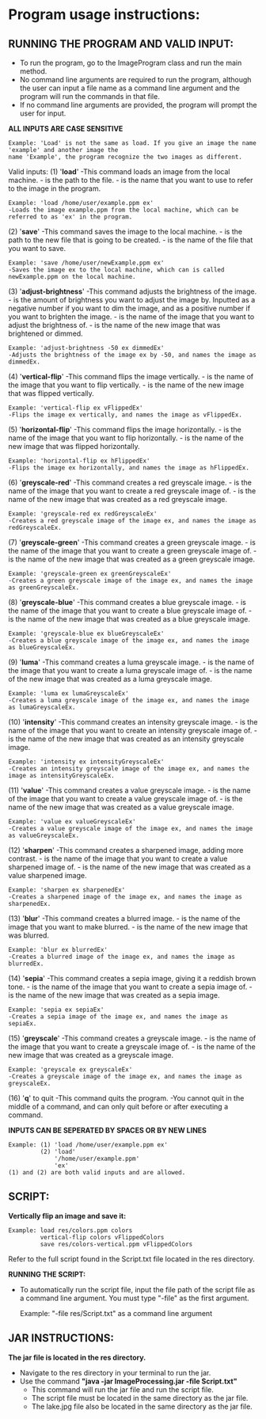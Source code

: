 # Program usage instructions:

## RUNNING THE PROGRAM AND VALID INPUT:
- To run the program, go to the ImageProgram class and run the main method.
- No command line arguments are required to run the program, although the user can input a file name as a command line argument and the program will run the commands in that file.
- If no command line arguments are provided, the program will prompt the user for input.

**ALL INPUTS ARE CASE SENSITIVE**

    Example: 'Load' is not the same as load. If you give an image the name 'example' and another image the
    name 'Example', the program recognize the two images as different.

Valid inputs:
(1) '**load**' <filepath> <filename>
-This command loads an image from the local machine.
-<filepath> is the path to the file.
-<filename> is the name that you want to use to refer to the image in the program.

    Example: 'load /home/user/example.ppm ex'
    -Loads the image example.ppm from the local machine, which can be referred to as 'ex' in the program.


(2) '**save**' <filepath> <filename>
-This command saves the image to the local machine.
-<filepath> is the path to the new file that is going to be created.
-<filename> is the name of the file that you want to save.

    Example: 'save /home/user/newExample.ppm ex'
    -Saves the image ex to the local machine, which can is called newExample.ppm on the local machine.

(3) '**adjust-brightness**' <increment> <filename> <new filename>
-This command adjusts the brightness of the image.
-<increment> is the amount of brightness you want to adjust the image by. Inputted as a negative number if you want to dim the image, and as a positive number if you want to brighten the image.
-<filename> is the name of the image that you want to adjust the brightness of.
-<new filename> is the name of the new image that was brightened or dimmed.

    Example: 'adjust-brightness -50 ex dimmedEx'
    -Adjusts the brightness of the image ex by -50, and names the image as dimmedEx.

(4) '**vertical-flip**' <filename> <new filename>
-This command flips the image vertically.
-<filename> is the name of the image that you want to flip vertically.
-<new filename> is the name of the new image that was flipped vertically.

    Example: 'vertical-flip ex vFlippedEx'
    -Flips the image ex vertically, and names the image as vFlippedEx.

(5) '**horizontal-flip**' <filename> <new filename>
-This command flips the image horizontally.
-<filename> is the name of the image that you want to flip horizontally.
-<new filename> is the name of the new image that was flipped horizontally.

    Example: 'horizontal-flip ex hFlippedEx'
    -Flips the image ex horizontally, and names the image as hFlippedEx.

(6) '**greyscale-red**' <filename> <new filename>
-This command creates a red greyscale image.
-<filename> is the name of the image that you want to create a red greyscale image of.
-<new filename> is the name of the new image that was created as a red greyscale image.

    Example: 'greyscale-red ex redGreyscaleEx'
    -Creates a red greyscale image of the image ex, and names the image as redGreyscaleEx.

(7) '**greyscale-green**' <filename> <new filename>
-This command creates a green greyscale image.
-<filename> is the name of the image that you want to create a green greyscale image of.
-<new filename> is the name of the new image that was created as a green greyscale image.

    Example: 'greyscale-green ex greenGreyscaleEx'
    -Creates a green greyscale image of the image ex, and names the image as greenGreyscaleEx.

(8) '**greyscale-blue**' <filename> <new filename>
-This command creates a blue greyscale image.
-<filename> is the name of the image that you want to create a blue greyscale image of.
-<new filename> is the name of the new image that was created as a blue greyscale image.

    Example: 'greyscale-blue ex blueGreyscaleEx'
    -Creates a blue greyscale image of the image ex, and names the image as blueGreyscaleEx.

(9) '**luma**' <filename> <new filename>
-This command creates a luma greyscale image.
-<filename> is the name of the image that you want to create a luma greyscale image of.
-<new filename> is the name of the new image that was created as a luma greyscale image.

    Example: 'luma ex lumaGreyscaleEx'
    -Creates a luma greyscale image of the image ex, and names the image as lumaGreyscaleEx.

(10) '**intensity**' <filename> <new filename>
-This command creates an intensity greyscale image.
-<filename> is the name of the image that you want to create an intensity greyscale image of.
-<new filename> is the name of the new image that was created as an intensity greyscale image.

    Example: 'intensity ex intensityGreyscaleEx'
    -Creates an intensity greyscale image of the image ex, and names the image as intensityGreyscaleEx.

(11) '**value**' <filename> <new filename>
-This command creates a value greyscale image.
-<filename> is the name of the image that you want to create a value greyscale image of.
-<new filename> is the name of the new image that was created as a value greyscale image.

    Example: 'value ex valueGreyscaleEx'
    -Creates a value greyscale image of the image ex, and names the image as valueGreyscaleEx.

(12) '**sharpen**' <filename> <new filename>
-This command creates a sharpened image, adding more contrast.
-<filename> is the name of the image that you want to create a value sharpened image of.
-<new filename> is the name of the new image that was created as a value sharpened image.

    Example: 'sharpen ex sharpenedEx'
    -Creates a sharpened image of the image ex, and names the image as sharpenedEx.

(13) '**blur**' <filename> <new filename>
-This command creates a blurred image.
-<filename> is the name of the image that you want to make blurred.
-<new filename> is the name of the new image that was blurred.

    Example: 'blur ex blurredEx'
    -Creates a blurred image of the image ex, and names the image as blurredEx.

(14) '**sepia**' <filename> <new filename>
-This command creates a sepia image, giving it a reddish brown tone.
-<filename> is the name of the image that you want to create a sepia image of.
-<new filename> is the name of the new image that was created as a sepia image.

    Example: 'sepia ex sepiaEx'
    -Creates a sepia image of the image ex, and names the image as sepiaEx.

(15) '**greyscale**' <filename> <new filename>
-This command creates a greyscale image.
-<filename> is the name of the image that you want to create a greyscale image of.
-<new filename> is the name of the new image that was created as a greyscale image.

    Example: 'greyscale ex greyscaleEx'
    -Creates a greyscale image of the image ex, and names the image as greyscaleEx.

(16) '**q**' to quit
-This command quits the program.
-You cannot quit in the middle of a command, and can only quit before or after executing a command.

**INPUTS CAN BE SEPERATED BY SPACES OR BY NEW LINES**

    Example: (1) 'load /home/user/example.ppm ex'
             (2) 'load'
                 '/home/user/example.ppm'
                 'ex'
    (1) and (2) are both valid inputs and are allowed.



## SCRIPT:

**Vertically flip an image and save it:**

    Example: load res/colors.ppm colors
             vertical-flip colors vFlippedColors
             save res/colors-vertical.ppm vFlippedColors

Refer to the full script found in the Script.txt file located in the res directory.

**RUNNING THE SCRIPT:**
- To automatically run the script file, input the file path of the script file as a command line argument. You must type "-file" as the first argument.


    Example: "-file res/Script.txt" as a command line argument

## JAR INSTRUCTIONS:

**The jar file is located in the res directory.**
- Navigate to the res directory in your terminal to run the jar. 
- Use the command **"java -jar ImageProcessing.jar -file Script.txt"**
    - This command will run the jar file and run the script file.
    - The script file must be located in the same directory as the jar file.
    - The lake.jpg file also be located in the same directory as the jar file.


